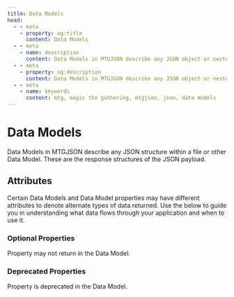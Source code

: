 ```yaml
---
title: Data Models
head:
  - - meta
    - property: og:title
      content: Data Models
  - - meta
    - name: description
      content: Data Models in MTGJSON describe any JSON object or nested JSON object that provides a flat response. As such, they will only have one level of nested keys. Any additional nested keys that return another object that is also a flat response are they themselves, a Data Model, and will have its own documentation.
  - - meta
    - property: og:description
      content: Data Models in MTGJSON describe any JSON object or nested JSON object that provides a flat response. As such, they will only have one level of nested keys. Any additional nested keys that return another object that is also a flat response are they themselves, a Data Model, and will have its own documentation.
  - - meta
    - name: keywords
      content: mtg, magic the gathering, mtgjson, json, data models
---
```


# Data Models

Data Models in MTGJSON describe any JSON structure within a file or other Data Model. These are the response structures of the JSON payload.

## Attributes

Certain Data Models and Data Model properties may have different attributes to denote alternate types of data returned. Use the below to guide you in understanding what data flows through your application and when to use it.

### Optional Properties

<DocBadge inline="true" type="warning" text="optional" /> Property may not return in the Data Model.

### Deprecated Properties

<DocBadge inline="true" type="danger" text="deprecated" /> Property is deprecated in the Data Model.
